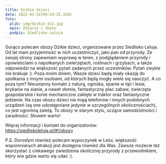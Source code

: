```yaml
---
title: Dzikie dzieci
date: 2022-03-31T09:54:25.326Z
foto:
  plik: img/dzikie_dz2.jpg
  opis: Zdjęcia z obozu
  podpis: Siedlisko Leluja
---
```

Gorąco polecam obozy Dzikie dzieci, organizowane przez Siedlisko Leluja. Od lat mam przyjemność w nich uczestniczyć, jako pan od przyrody. Ze swojej strony zapewniam wyprawę w teren, z podglądaniem przyrody i opowieściami o napotkanych zwierzętach, roślinach i grzybach, a także odpowiedzi na większość pytań zadanych przez uczestników. Pytań zwykle nie brakuje :). Poza moim dniem, Wasze dzieci będą miały okazję do spotkania z innymi osobami, od których będą mogły wiele się nauczyć. A co poza tym? Nieustanny kontakt z naturą, ogniska, spanie w tipi i lesie, brykanie na sianie, a nawet słomie, fantastyczny plac zabaw, zwierzęta gospodarskie i konie mechaniczne zaklęte w traktor oraz fantastyczne jedzenie. Na czas obozu dzieci nie mają telefonów i innych podobnych urządzeń (są one udostępniane jedynie w szczególnych okolicznościach), co jest ogromną zaletą. To obozy w starym stylu, uczące samodzielności i zaradności. Słowem warto!

Więcej informacji i kontakt do organizatorów: <https://siedliskoleluja.pl/#!/obozy>

P.S. Dorosłym również polecam wypoczynek w Lelui, większość wspomnianych atrakcji jest dostępna również dla Was. Zawsze możecie też skorzystać z ciekawego zwiedzenia okolicznej przyrody z przewodnikiem, który wie gdzie warto się udać :).